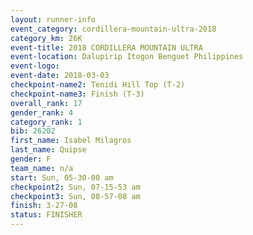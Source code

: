 ```yaml
---
layout: runner-info 
event_category: cordillera-mountain-ultra-2018 
category_km: 26K 
event-title: 2018 CORDILLERA MOUNTAIN ULTRA 
event-location: Dalupirip Itogon Benguet Philippines 
event-logo: 
event-date: 2018-03-03 
checkpoint-name2: Tenidi Hill Top (T-2) 
checkpoint-name3: Finish (T-3) 
overall_rank: 17
gender_rank: 4
category_rank: 1
bib: 26202
first_name: Isabel Milagros
last_name: Quipse
gender: F
team_name: n/a
start: Sun, 05-30-00 am
checkpoint2: Sun, 07-15-53 am
checkpoint3: Sun, 08-57-08 am
finish: 3-27-08
status: FINISHER
---
```

